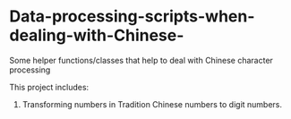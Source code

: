# Data-processing-scripts-when-dealing-with-Chinese-
Some helper functions/classes that help to deal with Chinese character processing

This project includes:
1. Transforming numbers in Tradition Chinese numbers to digit numbers.
